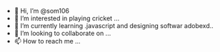 - 👋 Hi, I’m @som106
- 👀 I’m interested in  playing cricket ...
- 🌱 I’m currently learning .javascript and designing softwar adobexd..
- 💞️ I’m looking to collaborate on ...
- 📫 How to reach me ...

<!---
som106/som106 is a ✨ special ✨ repository because its `README.md` (this file) appears on your GitHub profile.
You can click the Preview link to take a look at your changes.
--->
